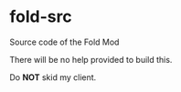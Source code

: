 # fold-src
Source code of the Fold Mod


There will be no help provided to build this.

Do **NOT** skid my client. 
